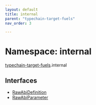 ```yaml
---
layout: default
title: internal
parent: "typechain-target-fuels"
nav_order: 3

---
```


# Namespace: internal

[typechain-target-fuels](../index.md).internal

## Interfaces

- [RawAbiDefinition](../interfaces/internal-RawAbiDefinition.md)
- [RawAbiParameter](../interfaces/internal-RawAbiParameter.md)
